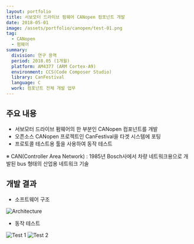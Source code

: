 ```yaml
---
layout: portfolio
title: 서보모터 드라이브 펌웨어 CANopen 컴포넌트 개발
date: 2018-05-01
image: /assets/portfolio/canopen/test-01.png
tag:
  - CANopen
  - 펌웨어
summary:
  division: 연구 용역
  period: 2018.05 (1개월)
  platform: AM4377 (ARM Cortex-A9)
  environment: CCS(Code Composer Studio)
  library: CanFestival
  language: C
  work: 컴포넌트 전체 개발 업무
---
```


## 주요 내용

* 서보모터 드라이브 펌웨어의 한 부분인 CANopen 컴포넌트를 개발
* 오픈소스 CANopen 프로젝트인 CanFestival을 타겟 시스템에 포팅
* 프로토콜 테스트용 툴을 사용하여 동작 테스트

※ CAN(Controller Area Network) : 1985년 Bosch사에서 차량 네트워크용으로 개발된 bus 형태의 산업용 네트워크 기술

## 개발 결과

* 소프트웨어 구조

![Architecture]({{site.baseurl}}/assets/portfolio/canopen/architecture.png)

* 동작 테스트

![Test 1]({{site.baseurl}}/assets/portfolio/canopen/test-01.png)
![Test 2]({{site.baseurl}}/assets/portfolio/canopen/test-02.png)
